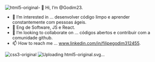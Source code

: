 ![html5-original](https://github.com/user-attachments/assets/8e6acdd8-15c7-4dfb-b726-2f1309854775)- 👋 Hi, I’m @Godim23.
- 👀 I’m interested in ... desenvolver código limpo e aprender constantemente com pessoas ágeis.
- 🌱 Eng de Software, JS e React.
- 💞️ I’m looking to collaborate on ... códigos abertos e contribuir com a comunidade github.
- 📫 How to reach me ... www.linkedin.com/in/filipegodim312455.
<!---
Godim23/Godim23 is a ✨ special ✨ repository because its `README.md` (this file) appears on your GitHub profile.
You can click the Preview link to take a look at your changes.
--->
![css3-original](https://github.com/user-attachments/assets/e5619f5f-4360-4420-bd13-37e2f8644e40)
![Uploa<svg xmlns="http://www.w3.org/2000/svg" viewBox="0 0 128 128"><path fill="#E44D26" d="M19.037 113.876L9.032 1.661h109.936l-10.016 112.198-45.019 12.48z"/><path fill="#F16529" d="M64 116.8l36.378-10.086 8.559-95.878H64z"/><path fill="#EBEBEB" d="M64 52.455H45.788L44.53 38.361H64V24.599H29.489l.33 3.692 3.382 37.927H64zm0 35.743l-.061.017-15.327-4.14-.979-10.975H33.816l1.928 21.609 28.193 7.826.063-.017z"/><path fill="#fff" d="M63.952 52.455v13.763h16.947l-1.597 17.849-15.35 4.143v14.319l28.215-7.82.207-2.325 3.234-36.233.335-3.696h-3.708zm0-27.856v13.762h33.244l.276-3.092.628-6.978.329-3.692z"/></svg>ding html5-original.svg…]()
